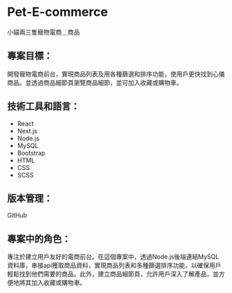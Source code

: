 # Pet-E-commerce
小貓兩三隻寵物電商＿商品

<h2>專案目標：</h2>
    <p>開發寵物電商前台，實現商品列表及用各種篩選和排序功能，使用戶更快找到心儀商品。並透過商品細節頁瀏覽商品細節，並可加入收藏或購物車。</p>
    
<h2>技術工具和語言：</h2>
    <ul>
        <li>React</li>
        <li>Next.js</li>
        <li>Node.js</li>
        <li>MySQL</li>
        <li>Bootstrap</li>
        <li>HTML</li>
        <li>CSS</li>
        <li>SCSS</li>
    </ul>
    
<h2>版本管理：</h2>
    <p>GitHub</p>
    
<h2>專案中的角色：</h2>
    <p>專注於建立用戶友好的電商前台。在這個專案中，透過Node.js後端連結MySQL資料庫，串接api獲取商品資料，實現商品列表和多種篩選排序功能，以確保用戶輕鬆找到他們需要的商品。此外，建立商品細節頁，允許用戶深入了解產品，並方便地將其加入收藏或購物車。</p>

